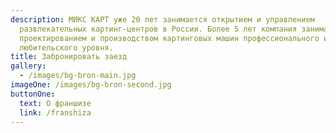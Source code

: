 ```yaml
---
description: МИКС КАРТ уже 20 лет занимается открытием и управлением
  развлекательных картинг-центров в России. Более 5 лет компания занимается
  проектированием и производством картинговых машин профессионального и
  любительского уровня.
title: Забронировать заезд
gallery:
  - /images/bg-bron-main.jpg
imageOne: /images/bg-bron-second.jpg
buttonOne:
  text: О франшизе
  link: /franshiza
---
```

